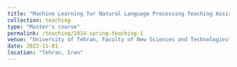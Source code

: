 ```yaml
---
title: "Machine Learning for Natural Language Processing Teaching Assisstant"
collection: teaching
type: "Master's course"
permalink: /teaching/2014-spring-teaching-1
venue: "University of Tehran, Faculty of New Sciences and Technologies"
date: 2022-11-01
location: "Tehran, Iran"
---
```


